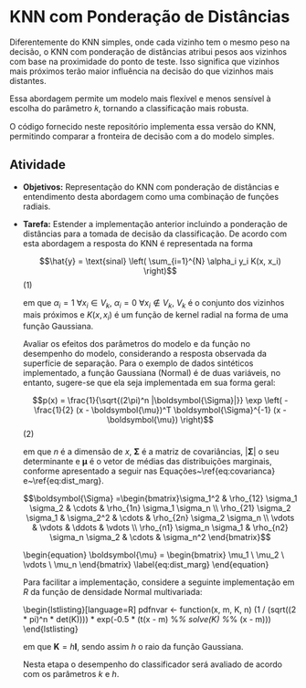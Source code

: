# KNN com Ponderação de Distâncias

Diferentemente do KNN simples, onde cada vizinho tem o mesmo peso na decisão, o KNN com ponderação de distâncias atribui pesos aos vizinhos com base na proximidade do ponto de teste. Isso significa que vizinhos mais próximos terão maior influência na decisão do que vizinhos mais distantes.

Essa abordagem permite um modelo mais flexível e menos sensível à escolha do parâmetro 𝑘, tornando a classificação mais robusta.

O código fornecido neste repositório implementa essa versão do KNN, permitindo comparar a fronteira de decisão com a do modelo simples.

## Atividade

- **Objetivos:** Representação do KNN com ponderação de distâncias e entendimento desta abordagem como uma combinação de funções radiais.
- **Tarefa:** Estender a implementação anterior incluindo a ponderação de distâncias para a tomada de decisão da classificação. De acordo com esta abordagem a resposta do KNN é representada na forma
  
  $$\hat{y} = \text{sinal} \left( \sum_{i=1}^{N} \alpha_i y_i K(x, x_i) \right)$$ (1)
  
  em que $\alpha_i = 1 \ \forall x_i \in  V_k$, $\alpha_i = 0 \ \forall x_i \notin  V_k$, $V_k$ é o conjunto dos vizinhos mais próximos e $K(x, x_i)$ é um função de kernel radial na forma de uma função Gaussiana.

    Avaliar os efeitos dos parâmetros do modelo e da função no desempenho do modelo, considerando a resposta observada da superfície de separação. Para o exemplo de dados sintéticos implementado, a função Gaussiana (Normal) é de duas variáveis, no entanto, sugere-se que ela seja implementada em sua forma geral:
  
  $$p(x) = \frac{1}{\sqrt{(2\pi)^n |\boldsymbol{\Sigma}|}} \exp \left( -\frac{1}{2} (x - \boldsymbol{\mu})^T \boldsymbol{\Sigma}^{-1} (x - \boldsymbol{\mu}) \right)$$ (2)

  em que $n$ é a dimensão de $x$, $\boldsymbol{\Sigma}$ é a matriz de covariâncias, $|\boldsymbol{\Sigma}|$ o seu determinante e $\boldsymbol{\mu}$ é o vetor de médias das distribuições marginais, conforme apresentado a seguir nas Equações~\ref{eq:covarianca} e~\ref{eq:dist_marg}.

    $$\boldsymbol{\Sigma} =\begin{bmatrix}\sigma_1^2 & \rho_{12} \sigma_1 \sigma_2 & \cdots & \rho_{1n} \sigma_1 \sigma_n \\ \rho_{21} \sigma_2 \sigma_1 & \sigma_2^2 & \cdots & \rho_{2n} \sigma_2 \sigma_n \\ \vdots & \vdots & \ddots & \vdots \\ \rho_{n1} \sigma_n \sigma_1 & \rho_{n2} \sigma_n \sigma_2 & \cdots & \sigma_n^2 \end{bmatrix}$$

    \begin{equation}
        \boldsymbol{\mu} =
        \begin{bmatrix}
            \mu_1 \\
            \mu_2 \\
            \vdots \\
            \mu_n
        \end{bmatrix}
        \label{eq:dist_marg}
    \end{equation}

    Para facilitar a implementação, considere a seguinte implementação em $R$ da função de densidade Normal multivariada:

    \begin{lstlisting}[language=R]
        pdfnvar <- function(x, m, K, n) (1 / (sqrt((2 * pi)^n * det(K)))) * exp(-0.5 * (t(x - m) %*% solve(K) %*% (x - m)))
    \end{lstlisting}

    em que $\boldsymbol{K} = h\boldsymbol{I}$, sendo assim $h$ o raio da função Gaussiana.

    Nesta etapa o desempenho do classificador será avaliado de acordo com os parâmetros $k$ e $h$.
